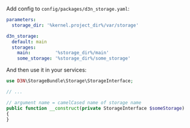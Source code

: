 Add config to `config/packages/d3n_storage.yaml`:

```yaml
parameters:
  storage_dir: '%kernel.project_dir%/var/storage'

d3n_storage:
  default: main
  storages:
    main:         '%storage_dir%/main'
    some_storage: '%storage_dir%/some_storage'
```

And then use it in your services:

```php
use D3N\StorageBundle\Storage\StorageInterface;

// ...

// argument name = camelCased name of storage name
public function __construct(private StorageInterface $someStorage)
{
}
```
